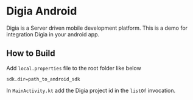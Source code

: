 # Digia Android

Digia is a Server driven mobile development platform.
This is a demo for integration Digia in your android app.

## How to Build

Add `local.properties` file to the root folder like below
```
sdk.dir=path_to_android_sdk
```

In `MainActivity.kt` add the Digia project id in the `listOf` invocation.
